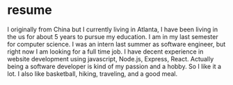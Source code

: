 # resume
I originally from China but I currently living in Atlanta, I have been living in the us for about 5 years to pursue my education. I am in my last semester for computer science. 
I was an intern last summer as software engineer, but right now I am looking for a full time job. I have decent experience in website development using javascript, Node.js, Express, React.
Actually being a software developer is kind of my passion and a hobby. So I like it a lot. I also like basketball, hiking, traveling, and a good meal.

